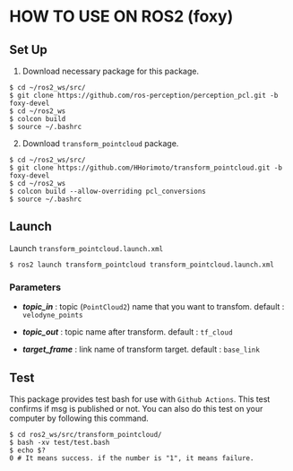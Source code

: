 # HOW TO USE ON ROS2 (foxy)

## Set Up
1. Download necessary package for this package.

```shell
$ cd ~/ros2_ws/src/
$ git clone https://github.com/ros-perception/perception_pcl.git -b foxy-devel
$ cd ~/ros2_ws
$ colcon build
$ source ~/.bashrc
```

2. Download `transform_pointcloud` package.

```shell
$ cd ~/ros2_ws/src/
$ git clone https://github.com/HHorimoto/transform_pointcloud.git -b foxy-devel
$ cd ~/ros2_ws
$ colcon build --allow-overriding pcl_conversions
$ source ~/.bashrc
```

## Launch 
Launch `transform_pointcloud.launch.xml`

```shell
$ ros2 launch transform_pointcloud transform_pointcloud.launch.xml
```

### Parameters

+ ***topic_in*** : topic (`PointCloud2`) name that you want to transfom.
    default : `velodyne_points`

+ ***topic_out*** : topic name after transform.
    default : `tf_cloud`

+ ***target_frame*** : link name of transform target.
    default : `base_link`

## Test
This package provides test bash for use with `Github Actions`.
This test confirms if msg is published or not.
You can also do this test on your computer by following this command.

```shell
$ cd ros2_ws/src/transform_pointcloud/
$ bash -xv test/test.bash
$ echo $?
0 # It means success. if the number is "1", it means failure. 
```
